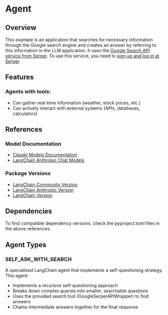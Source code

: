# Agent

## Overview
This example is an application that searches for necessary information through the Google search engine and creates an answer by referring to this information in the LLM application. It uses the [Google Search API service from Serper](https://serper.dev/). To use this service, you need to [sign up and log in at Serper](https://serper.dev/).

## Features
### Agents with tools:
- Can gather real-time information (weather, stock prices, etc.)
- Can actively interact with external systems (APIs, databases, calculators)

## References
### Model Documentation
- [Claude Models Documentation](https://docs.anthropic.com/en/docs/about-claude/models18)
- [LangChain Anthropic Chat Models](https://python.langchain.com/api_reference/anthropic/chat_models/langchain_anthropic.chat_models.ChatAnthropic.html)

### Package Versions
- [LangChain Community Version](https://github.com/langchain-ai/langchain/blob/master/libs/community/pyproject.toml)
- [LangChain Anthropic Version](https://github.com/langchain-ai/langchain/blob/master/libs/partners/anthropic/pyproject.toml)
- [LangChain Version](https://github.com/langchain-ai/langchain/blob/master/libs/community/pyproject.toml)

## Dependencies
To find compatible dependency versions, check the pyproject.toml files in the above references.

## Agent Types
### SELF_ASK_WITH_SEARCH
A specialized LangChain agent that implements a self-questioning strategy. This agent:

- Implements a recursive self-questioning approach
- Breaks down complex queries into smaller, searchable questions
- Uses the provided search tool (GoogleSerperAPIWrapper) to find answers
- Chains intermediate answers together for the final response
